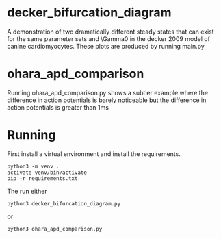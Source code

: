 # decker_bifurcation_diagram

A demonstration of two dramatically different steady states that can exist for the same parameter sets and \Gamma0 in the decker 2009 model of canine cardiomyocytes. These plots are produced by running main.py

# ohara\_apd\_comparison
Running ohara\_apd\_comparison.py shows a subtler example where the difference in action potentials is barely noticeable but the difference in action potentials is greater than 1ms

# Running

First install a virtual environment and install the requirements.
``` 
python3 -m venv .
activate venv/bin/activate
pip -r requirements.txt
```

The run either 
```
python3 decker_bifurcation_diagram.py
```
or 
```
python3 ohara_apd_comparison.py
```
